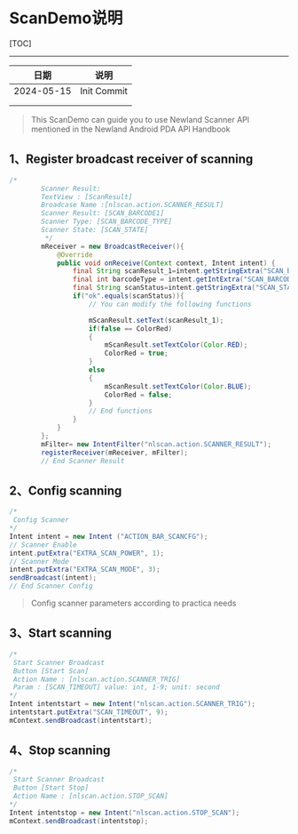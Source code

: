 # ScanDemo说明

[TOC]

------

| 日期       | 说明        |
| ---------- | ----------- |
| 2024-05-15 | Init Commit |
|            |             |
|            |             |

> This ScanDemo can guide you to use Newland Scanner APl mentioned in the Newland Android PDA APl Handbook

## 1、Register broadcast receiver of scanning

```java
/*
        Scanner Result:
        TextView : [ScanResult]
        Broadcase Name :[nlscan.action.SCANNER_RESULT]
        Scanner Result: [SCAN_BARCODE1]
        Scanner Type: [SCAN_BARCODE_TYPE]
        Scanner State: [SCAN_STATE]
         */
        mReceiver = new BroadcastReceiver(){
            @Override
            public void onReceive(Context context, Intent intent) {
                final String scanResult_1=intent.getStringExtra("SCAN_BARCODE1"); // Scan Result
                final int barcodeType = intent.getIntExtra("SCAN_BARCODE_TYPE", -1); // -1:unknown
                final String scanStatus=intent.getStringExtra("SCAN_STATE");
                if("ok".equals(scanStatus)){
                    // You can modify the following functions

                    mScanResult.setText(scanResult_1);
                    if(false == ColorRed)
                    {
                        mScanResult.setTextColor(Color.RED);
                        ColorRed = true;
                    }
                    else
                    {
                        mScanResult.setTextColor(Color.BLUE);
                        ColorRed = false;
                    }
                    // End functions
                }
            }
        };
        mFilter= new IntentFilter("nlscan.action.SCANNER_RESULT");
        registerReceiver(mReceiver, mFilter);
        // End Scanner Result
```

## 2、Config scanning

```java
/*
 Config Scanner
*/
Intent intent = new Intent ("ACTION_BAR_SCANCFG");
// Scanner Enable
intent.putExtra("EXTRA_SCAN_POWER", 1);
// Scanner Mode
intent.putExtra("EXTRA_SCAN_MODE", 3);
sendBroadcast(intent);
// End Scanner Config
```

> Config scanner parameters according to practica needs

## 3、Start scanning

```java
/*
 Start Scanner Broadcast
 Button [Start Scan]
 Action Name : [nlscan.action.SCANNER_TRIG]
 Param : [SCAN_TIMEOUT] value: int, 1-9; unit: second
*/
Intent intentstart = new Intent("nlscan.action.SCANNER_TRIG");
intentstart.putExtra("SCAN_TIMEOUT", 9);
mContext.sendBroadcast(intentstart);
```

## 4、Stop scanning

```java
/*
 Start Scanner Broadcast
 Button [Start Stop]
 Action Name : [nlscan.action.STOP_SCAN]
*/
Intent intentstop = new Intent("nlscan.action.STOP_SCAN");
mContext.sendBroadcast(intentstop);
```

